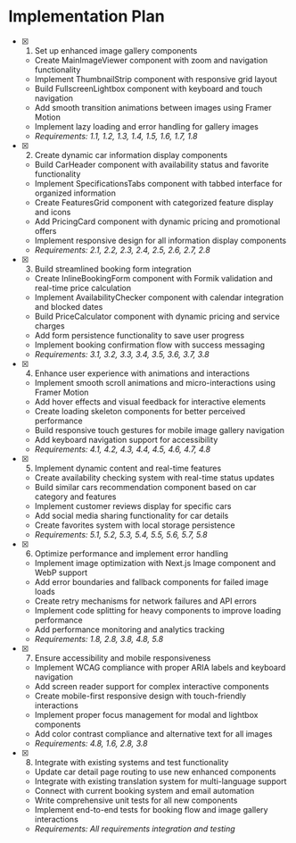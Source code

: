 # Implementation Plan

- [x] 1. Set up enhanced image gallery components

  - Create MainImageViewer component with zoom and navigation functionality
  - Implement ThumbnailStrip component with responsive grid layout
  - Build FullscreenLightbox component with keyboard and touch navigation
  - Add smooth transition animations between images using Framer Motion
  - Implement lazy loading and error handling for gallery images
  - _Requirements: 1.1, 1.2, 1.3, 1.4, 1.5, 1.6, 1.7, 1.8_

- [x] 2. Create dynamic car information display components

  - Build CarHeader component with availability status and favorite functionality
  - Implement SpecificationsTabs component with tabbed interface for organized information
  - Create FeaturesGrid component with categorized feature display and icons
  - Add PricingCard component with dynamic pricing and promotional offers
  - Implement responsive design for all information display components
  - _Requirements: 2.1, 2.2, 2.3, 2.4, 2.5, 2.6, 2.7, 2.8_

- [x] 3. Build streamlined booking form integration

  - Create InlineBookingForm component with Formik validation and real-time price calculation
  - Implement AvailabilityChecker component with calendar integration and blocked dates
  - Build PriceCalculator component with dynamic pricing and service charges
  - Add form persistence functionality to save user progress
  - Implement booking confirmation flow with success messaging
  - _Requirements: 3.1, 3.2, 3.3, 3.4, 3.5, 3.6, 3.7, 3.8_

- [x] 4. Enhance user experience with animations and interactions

  - Implement smooth scroll animations and micro-interactions using Framer Motion
  - Add hover effects and visual feedback for interactive elements
  - Create loading skeleton components for better perceived performance
  - Build responsive touch gestures for mobile image gallery navigation
  - Add keyboard navigation support for accessibility
  - _Requirements: 4.1, 4.2, 4.3, 4.4, 4.5, 4.6, 4.7, 4.8_

- [x] 5. Implement dynamic content and real-time features

  - Create availability checking system with real-time status updates
  - Build similar cars recommendation component based on car category and features
  - Implement customer reviews display for specific cars
  - Add social media sharing functionality for car details
  - Create favorites system with local storage persistence
  - _Requirements: 5.1, 5.2, 5.3, 5.4, 5.5, 5.6, 5.7, 5.8_

- [x] 6. Optimize performance and implement error handling

  - Implement image optimization with Next.js Image component and WebP support
  - Add error boundaries and fallback components for failed image loads
  - Create retry mechanisms for network failures and API errors
  - Implement code splitting for heavy components to improve loading performance
  - Add performance monitoring and analytics tracking
  - _Requirements: 1.8, 2.8, 3.8, 4.8, 5.8_

- [x] 7. Ensure accessibility and mobile responsiveness

  - Implement WCAG compliance with proper ARIA labels and keyboard navigation
  - Add screen reader support for complex interactive components
  - Create mobile-first responsive design with touch-friendly interactions
  - Implement proper focus management for modal and lightbox components
  - Add color contrast compliance and alternative text for all images
  - _Requirements: 4.8, 1.6, 2.8, 3.8_

- [x] 8. Integrate with existing systems and test functionality
  - Update car detail page routing to use new enhanced components
  - Integrate with existing translation system for multi-language support
  - Connect with current booking system and email automation
  - Write comprehensive unit tests for all new components
  - Implement end-to-end tests for booking flow and image gallery interactions
  - _Requirements: All requirements integration and testing_
